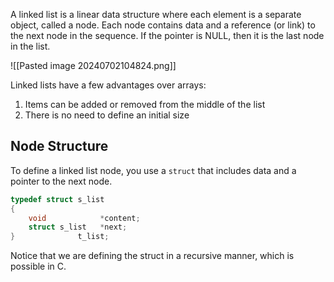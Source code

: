 A linked list is a linear data structure where each element is a separate object, called a node. Each node contains data and a reference (or link) to the next node in the sequence. If the pointer is NULL, then it is the last node in the list.

![[Pasted image 20240702104824.png]]

Linked lists have a few advantages over arrays:

1. Items can be added or removed from the middle of the list
2. There is no need to define an initial size
## Node Structure

To define a linked list node, you use a `struct` that includes data and a pointer to the next node.
```c
typedef struct s_list
{
	void			*content;
	struct s_list	*next;
}              t_list;
```

Notice that we are defining the struct in a recursive manner, which is possible in C.